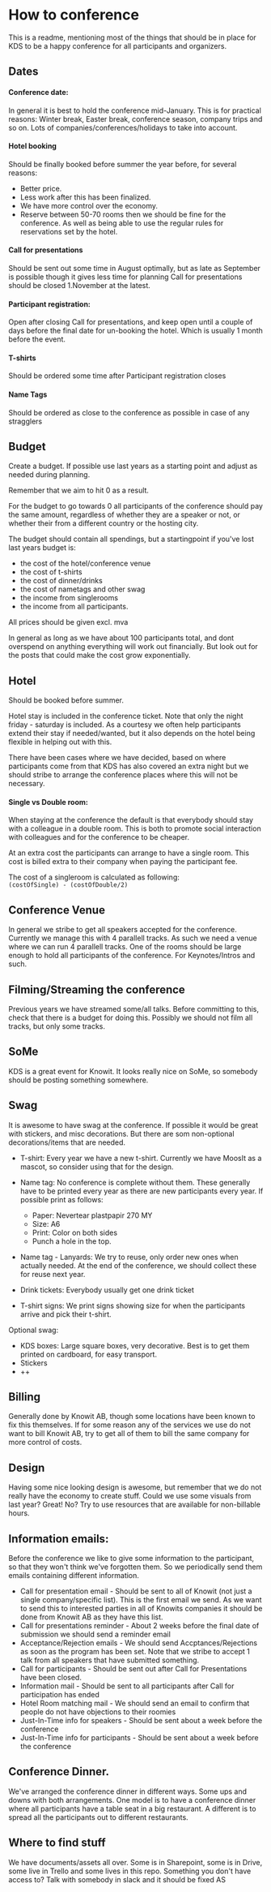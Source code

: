# How to conference
This is a readme, mentioning most of the things that should be 
in place for KDS to be a happy conference for all participants 
and organizers. 

## Dates
#### Conference date:
In general it is best to hold the conference mid-January. This is for practical reasons: Winter break, Easter break, 
conference season, company trips and so on. Lots of companies/conferences/holidays to take into account. 
#### Hotel booking
Should be finally booked before summer the year before, for several reasons: 
* Better price. 
* Less work after this has been finalized.
* We have more control over the economy. 
* Reserve between 50-70 rooms then we should be fine for the conference. As well as being able to use the regular rules for 
reservations set by the hotel. 
#### Call for presentations
Should be sent out some time in August optimally, but as late as September is possible though it gives less time for planning
Call for presentations should be closed 1.November at the latest. 
#### Participant registration: 
Open after closing Call for presentations, and keep open until a couple of days before the final date for un-booking the hotel. Which 
is usually 1 month before the event. 
#### T-shirts 
Should be ordered some time after Participant registration closes
#### Name Tags
Should be ordered as close to the conference as possible in case of any stragglers

## Budget
Create a budget. If possible use last years as a starting point 
and adjust as needed during planning.  
  
Remember that we aim to hit 0 as a result.

For the budget to go towards 0 all participants of the conference
should pay the same amount, regardless of whether they are a 
speaker or not, or whether their from a different country or 
the hosting city. 
  
The budget should contain all spendings, but a startingpoint if you've lost last years budget is: 
* the cost of the hotel/conference venue
* the cost of t-shirts
* the cost of dinner/drinks
* the cost of nametags and other swag
* the income from singlerooms
* the income from all participants. 

All prices should be given excl. mva

In general as long as we have about 100 participants total, and dont overspend on anything everything will 
work out financially. But look out for the posts that could make the cost grow exponentially. 

## Hotel 
Should be booked before summer. 

Hotel stay is included in the conference ticket. Note that only the night friday - saturday is included. 
As a courtesy we often help participants extend their stay if needed/wanted, but it also depends on the hotel being
flexible in helping out with this. 

There have been cases where we have decided, based on where participants come from that KDS has also covered an extra night
but we should stribe to arrange the conference places where this will not be necessary. 

#### Single vs Double room: 
When staying at the conference the default is that everybody should stay with a colleague in a double room. 
This is both to promote social interaction with colleagues and for the conference to be cheaper. 

At an extra cost the participants can arrange to have a single room. This cost is billed extra to their company when 
paying the participant fee. 

The cost of a singleroom is calculated as following:   
```(costOfSingle) - (costOfDouble/2)```  

## Conference Venue
In general we stribe to get all speakers accepted for the conference. Currently we manage this with 4 parallell tracks.
As such we need a venue where we can run 4 parallell tracks. One of the rooms should be large enough to hold all 
participants of the conference. For Keynotes/Intros and such. 

## Filming/Streaming the conference
Previous years we have streamed some/all talks. Before committing to this, check that there is a budget for doing this. 
Possibly we should not film all tracks, but only some tracks. 

## SoMe
KDS is a great event for Knowit. It looks really nice on SoMe, so somebody should be posting something somewhere. 

## Swag
It is awesome to have swag at the conference. If possible it would be great with stickers, and misc decorations. But 
there are som non-optional decorations/items that are needed. 
* T-shirt: Every year we have a new t-shirt. Currently we have MoosIt as a mascot, so consider using that for the design. 
* Name tag: No conference is complete without them. These generally have to be printed every year as there are new participants
every year. If possible print as follows:
    * Paper: Nevertear plastpapir 270 MY
    * Size: A6
    * Print: Color on both sides
    * Punch a hole in the top. 
    
* Name tag - Lanyards: We try to reuse, only order new ones when actually needed. At the end of the conference, we should
collect these for reuse next year. 
* Drink tickets: Everybody usually get one drink ticket
* T-shirt signs: We print signs showing size for when the participants arrive and pick their t-shirt. 

Optional swag: 
* KDS boxes: Large square boxes, very decorative. Best is to get them printed on cardboard, for easy transport. 
* Stickers
* ++

## Billing
Generally done by Knowit AB, though some locations have been known to fix this themselves. 
If for some reason any of the services we use do not want to bill Knowit AB, try to get all of them to bill the same company
for more control of costs. 

## Design
Having some nice looking design is awesome, but remember that we do not really have the economy to create stuff. 
Could we use some visuals from last year? Great! No? Try to use resources that are available for non-billable hours. 

## Information emails: 
Before the conference we like to give some information to the participant, so that they won't think we've forgotten them. 
So we periodically send them emails containing different information.
* Call for presentation email - Should be sent to all of Knowit (not just a single company/specific list). This is the first
email we send. As we want to send this to interested parties in all of Knowits companies it should be done from Knowit AB
as they have this list. 
* Call for presentations reminder - About 2 weeks before the final date of submission we should send a reminder email
* Acceptance/Rejection emails - We should send Accptances/Rejections as soon as the program has been set. Note that we 
stribe to accept 1 talk from all speakers that have submitted something. 
* Call for participants - Should be sent out after Call for Presentations have been closed. 
* Information mail - Should be sent to all participants after Call for participation has ended
* Hotel Room matching mail - We should send an email to confirm that people do not have objections to their roomies
* Just-In-Time info for speakers - Should be sent about a week before the conference
* Just-In-Time info for participants - Should be sent about a week before the conference

## Conference Dinner. 
We've arranged the conference dinner in different ways. Some ups and downs with both arrangements. One model is to have a 
conference dinner where all participants have a table seat in a big restaurant. A different is to spread all the participants
out to different restaurants. 

## Where to find stuff
We have documents/assets all over. Some is in Sharepoint, some is in Drive,
some live in Trello and some lives in this repo. Something you don't have access to? Talk with somebody 
in slack and it should be fixed AS